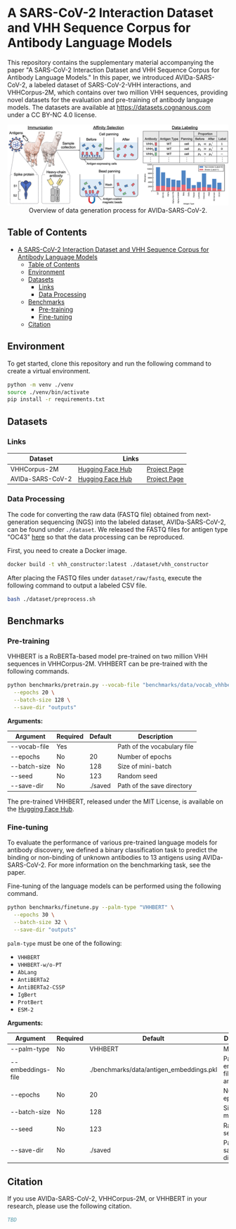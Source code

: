 # A SARS-CoV-2 Interaction Dataset and VHH Sequence Corpus for Antibody Language Models

This repository contains the supplementary material accompanying the paper "A SARS-CoV-2 Interaction Dataset and VHH Sequence Corpus for Antibody Language Models."
In this paper, we introduced AVIDa-SARS-CoV-2, a labeled dataset of SARS-CoV-2-VHH interactions, and VHHCorpus-2M, which contains over two million VHH sequences, providing novel datasets for the evaluation and pre-training of antibody language models.
The datasets are available at https://datasets.cognanous.com under a CC BY-NC 4.0 license.

<img src="./docs/images/data_generation_overview.png" alt="dataset-generation-overview">

<div style="text-align: center;">
Overview of data generation process for AVIDa-SARS-CoV-2.
</div>

## Table of Contents

- [A SARS-CoV-2 Interaction Dataset and VHH Sequence Corpus for Antibody Language Models](#a-sars-cov-2-interaction-dataset-and-vhh-sequence-corpus-for-antibody-language-models)
  - [Table of Contents](#table-of-contents)
  - [Environment](#environment)
  - [Datasets](#datasets)
    - [Links](#links)
    - [Data Processing](#data-processing)
  - [Benchmarks](#benchmarks)
    - [Pre-training](#pre-training)
    - [Fine-tuning](#fine-tuning)
  - [Citation](#citation)

## Environment

To get started, clone this repository and run the following command to create a virtual environment.

```bash
python -m venv ./venv
source ./venv/bin/activate
pip install -r requirements.txt
```

## Datasets

### Links

| Dataset          |                                                                                          Links                                                                                           |
| ---------------- | :--------------------------------------------------------------------------------------------------------------------------------------------------------------------------------------: |
| VHHCorpus-2M     |      [Hugging Face Hub](https://huggingface.co/datasets/COGNANO/VHHCorpus-2M)&nbsp;&nbsp;&nbsp;&nbsp;&nbsp;&nbsp;&nbsp;&nbsp;&nbsp;[Project Page](https://vhh-corpus.cognanous.com)      |
| AVIDa-SARS-CoV-2 | [Hugging Face Hub](https://huggingface.co/datasets/COGNANO/AVIDa-SARS-CoV-2)&nbsp;&nbsp;&nbsp;&nbsp;&nbsp;&nbsp;&nbsp;&nbsp;&nbsp;[Project Page](https://avida-sars-cov-2.cognanous.com) |

### Data Processing

The code for converting the raw data (FASTQ file) obtained from next-generation sequencing (NGS) into the labeled dataset, AVIDa-SARS-CoV-2, can be found under `./dataset`.
We released the FASTQ files for antigen type "OC43" [here]((https://drive.google.com/drive/folders/151Njm6OE9G5m8vyzDcn8w8mWye8ULsYU?usp=sharing)) so that the data processing can be reproduced.

First, you need to create a Docker image.

```bash
docker build -t vhh_constructor:latest ./dataset/vhh_constructor
```

After placing the FASTQ files under `dataset/raw/fastq`, execute the following command to output a labeled CSV file.

```bash
bash ./dataset/preprocess.sh
```

## Benchmarks

### Pre-training

VHHBERT is a RoBERTa-based model pre-trained on two million VHH sequences in VHHCorpus-2M.
VHHBERT can be pre-trained with the following commands.

```bash
python benchmarks/pretrain.py --vocab-file "benchmarks/data/vocab_vhhbert.txt" \
  --epochs 20 \
  --batch-size 128 \
  --save-dir "outputs"
```

**Arguments:**

| Argument      | Required | Default   | Description                      |
|---------------|----------|-----------|----------------------------------|
| --vocab-file  | Yes      |           | Path of the vocabulary file      |
| --epochs      | No       | 20        | Number of epochs                 |
| --batch-size  | No       | 128       | Size of mini-batch               |
| --seed        | No       | 123       | Random seed                      |
| --save-dir    | No       | ./saved   | Path of the save directory       |

The pre-trained VHHBERT, released under the MIT License, is available on the [Hugging Face Hub](https://huggingface.co/COGNANO/VHHBERT).

### Fine-tuning

To evaluate the performance of various pre-trained language models for antibody discovery, we defined a binary classification task to predict the binding or non-binding of unknown antibodies to 13 antigens using AVIDa-SARS-CoV-2.
For more information on the benchmarking task, see the paper.

Fine-tuning of the language models can be performed using the following command.

```bash
python benchmarks/finetune.py --palm-type "VHHBERT" \
  --epochs 30 \
  --batch-size 32 \
  --save-dir "outputs"
```

`palm-type` must be one of the following:
- `VHHBERT`
- `VHHBERT-w/o-PT`
- `AbLang`
- `AntiBERTa2`
- `AntiBERTa2-CSSP`
- `IgBert`
- `ProtBert`
- `ESM-2`

**Arguments:**

| Argument          | Required | Default                                  | Description                          |
| ----------------- | -------- | ---------------------------------------- | ------------------------------------ |
| --palm-type       | No       | VHHBERT                                  | Model name                           |
| --embeddings-file | No       | ./benchmarks/data/antigen_embeddings.pkl | Path of embeddings file for antigens |
| --epochs          | No       | 20                                       | Number of epochs                     |
| --batch-size      | No       | 128                                      | Size of mini-batch                   |
| --seed            | No       | 123                                      | Random seed                          |
| --save-dir        | No       | ./saved                                  | Path of the save directory           |

## Citation

If you use AVIDa-SARS-CoV-2, VHHCorpus-2M, or VHHBERT in your research, please use the following citation.

```bibtex
TBD
```
